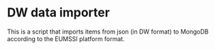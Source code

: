 # DW data importer

This is a script that imports items from json (in DW format) to MongoDB according to the EUMSSI platform format.

